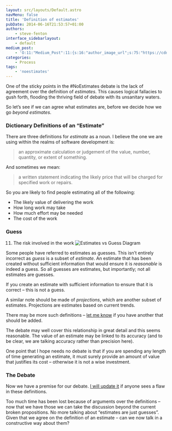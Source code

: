 ```yaml
---
layout: src/layouts/Default.astro
navMenu: false
title: 'Definition of estimates'
pubDate: 2014-06-16T21:53:57+01:00
authors:
    - steve-fenton
interface_sidebarlayout:
    - default
medium_post:
    - 'O:11:"Medium_Post":11:{s:16:"author_image_url";s:75:"https://cdn-images-1.medium.com/fit/c/400/400/1*eXkhfEuF41g5W_xnc_ydLA.jpeg";s:10:"author_url";s:38:"https://medium.com/@steve.fenton.co.uk";s:11:"byline_name";N;s:12:"byline_email";N;s:10:"cross_link";s:3:"yes";s:2:"id";s:12:"5eb3f354fb01";s:21:"follower_notification";s:3:"yes";s:7:"license";s:19:"all-rights-reserved";s:14:"publication_id";s:2:"-1";s:6:"status";s:5:"draft";s:3:"url";s:51:"https://medium.com/@steve.fenton.co.uk/5eb3f354fb01";}'
categories:
    - Process
tags:
    - 'noestimates'
---
```


One of the sticky points in the #NoEstimates debate is the lack of agreement over the definition of *estimates*. This causes logical fallacies to gush forth, flooding the thriving field of debate with its unsanitary waters.

So let’s see if we can agree what estimates are, before we decide how we go *beyond estimates*.

### Dictionary Definitions of an “Estimate”

There are three definitions for *estimate* as a noun. I believe the one we are using within the realms of software development is:

> an approximate calculation or judgement of the value, number, quantity, or extent of something.

And sometimes we mean:

> a written statement indicating the likely price that will be charged for specified work or repairs.

So you are likely to find people estimating all of the following:

- <span>The likely value of delivering the work</span>
- <span>How long work may take</span>
- <span>How much effort may be needed</span>
- <span>The cost of the work</span>

### Guess

11. <span>The risk involved in the work</span>
![Estimates vs Guess Diagram](/img/2015/07/estimate-guess.png)

Some people have referred to estimates as guesses. This isn’t entirely incorrect as *guess* is a subset of *estimate*. An estimate that has been created without sufficient information that would ensure it is *reasonable* is indeed a guess. So all guesses are estimates, but importantly; not all estimates are guesses.

If you create an estimate with sufficient information to ensure that it is correct – this is not a guess.

A similar note should be made of *projections*, which are another subset of estimates. Projections are estimates based on current trends.

There may be more such definitions – [let me know](/contact/) if you have another that should be added.

The debate may well cover this relationship in great detail and this seems reasonable. The value of an estimate may be linked to its accuracy (and to be clear, we are talking accuracy rather than precision here).

One point that I hope needs no debate is that if you are spending any length of time generating an estimate, it must surely provide an amount of value that justifies its cost – otherwise it is not a wise investment.

### The Debate

Now we have a premise for our debate. [I will update it](/contact/) if anyone sees a flaw in these definitions.

Too much time has been lost because of arguments over the definitions – now that we have those we can take the discussion beyond the current broken propositions. No more talking about “estimates are just guesses”. Given that we agree on the definition of an estimate – can we now talk in a constructive way about them?